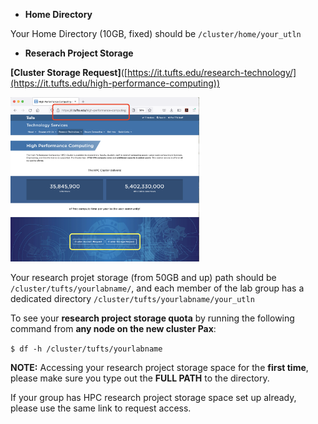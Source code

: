 
* __Home Directory__

Your Home Directory (10GB, fixed) should be `/cluster/home/your_utln`

* __Reserach Project Storage__

**[Cluster Storage Request]**([https://it.tufts.edu/research-technology/](https://it.tufts.edu/high-performance-computing))

<img src="https://github.com/tuftsdatalab/Research_Technology_Bioinformatics/blob/1ffc84f7b5187b4ff6b019c0349da2d6065acd54/workshops/hpcForLifeSciences_July2022/IntroToSlurm/images/rthpcpage.png" alt="RTHPC" width=60%>

Your research projet storage (from 50GB and up) path should be `/cluster/tufts/yourlabname/`, and each member of the lab group has a dedicated directory `/cluster/tufts/yourlabname/your_utln`

To see your **research project storage quota** by running the following command from **any node on the new cluster Pax**:

`$ df -h /cluster/tufts/yourlabname ` 

**NOTE:** Accessing your research project storage space for the __first time__, please make sure you type out the __FULL PATH__ to the directory.

If your group has HPC research project storage space set up already, please use the same link to request access. 
